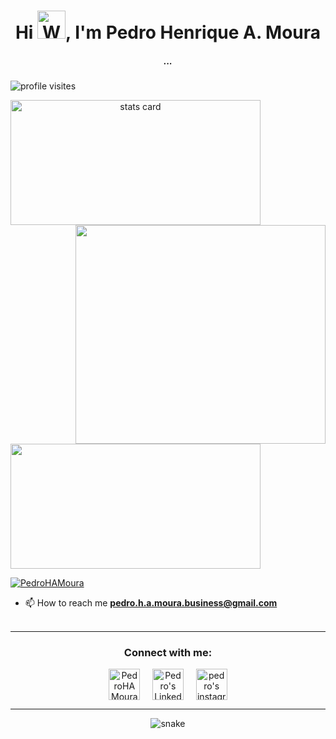 <h1 align="center">Hi <img src="https://raw.githubusercontent.com/nixin72/nixin72/master/wave.gif" 
         alt="Waving hand animated gif"
         height="45"
         width="45" />, I'm Pedro Henrique A. Moura</h1>
<h5 align="center">
...
</h5>
<p align="left"> <img src="https://komarev.com/ghpvc/?username=pedrohamoura-git&label=Profile%20views&color=a13ad3&style=flat" alt="profile visites" /> </p>
<p>
<a align= "center" href="https://github.com/pedrohamoura-git">
<img alt= "stats card" height="200px" width="400" src="https://github-readme-streak-stats.herokuapp.com/?user=pedrohamoura-git&theme=radical">
<img align="right" height="350" width="400" src="https://cdn.dribbble.com/users/2238041/screenshots/4763918/working.gif" /> </a>
</p>
<img height="200px" width="400" src="https://github-readme-stats.vercel.app/api?username=pedrohamoura-git&count_private=true&theme=radical&show_icons=true" />

<p align="left"> <a href="https://twitter.com/PedroHAMoura" target="blank"><img src="https://img.shields.io/twitter/follow/PedroHAMoura?logo=twitter&style=for-the-badge" alt="PedroHAMoura" /></a> </p>

- 📫 How to reach me **pedro.h.a.moura.business@gmail.com**
<br><br>
<hr>

<h3 align="center">Connect with me:</h3>
<p align="center">
<a href="https://twitter.com/PedroHAMoura" target="blank"><img align="center" src="https://img.icons8.com/cute-clipart/64/000000/twitter.png" alt="PedroHAMoura" height="50" width="50" /></a> &nbsp;&nbsp;&nbsp;
<a href="https://www.linkedin.com/in/pedro-h-a-moura/" target="blank"><img align="center" src="https://img.icons8.com/cute-clipart/64/000000/linkedin.png" alt="Pedro's Linkedin" height="50" width="50" /></a>&nbsp;&nbsp;&nbsp;&nbsp;
<a href="https://instagram.com/pedro.h.a.moura" target="blank"><img align="center" src="https://img.icons8.com/cute-clipart/64/000000/instagram-new.png" alt="pedro's instagram" height="50" width="50" /></a>
</p>

<hr>

<p align="center">
  <img src="https://github.com/ishikkkkaaaa/ishikkkkaaaa/raw/output/github-contribution-grid-snake.svg" alt="snake"></center>
</p>
